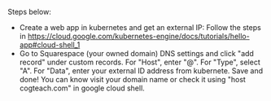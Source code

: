 
Steps below:
- Create a web app in kubernetes and get an external IP: Follow the steps in https://cloud.google.com/kubernetes-engine/docs/tutorials/hello-app#cloud-shell_1
- Go to Squarespace (your owned domain) DNS settings and click "add record" under custom records. For "Host", enter "@". For "Type", select "A". For "Data", enter your external ID address from kubernete. Save and done! You can know visit your domain name or check it using "host cogteach.com" in google cloud shell. 

